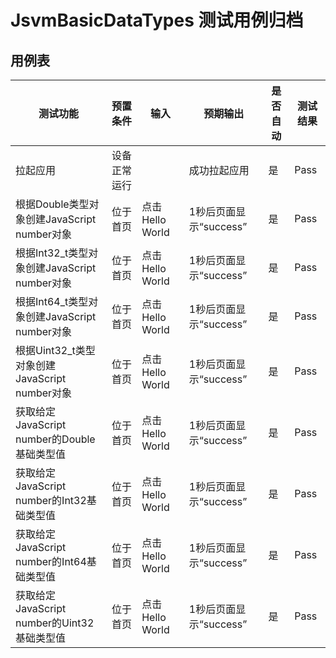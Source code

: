 # JsvmBasicDataTypes 测试用例归档

## 用例表

| 测试功能                                      | 预置条件     | 输入            | 预期输出               | 是否自动 | 测试结果 |
| --------------------------------------------- | ------------ | --------------- | ---------------------- | -------- | -------- |
| 拉起应用                                      | 设备正常运行 |                 | 成功拉起应用           | 是       | Pass     |
| 根据Double类型对象创建JavaScript number对象   | 位于首页     | 点击Hello World | 1秒后页面显示“success” | 是       | Pass     |
| 根据Int32_t类型对象创建JavaScript number对象  | 位于首页     | 点击Hello World | 1秒后页面显示“success” | 是       | Pass     |
| 根据Int64_t类型对象创建JavaScript number对象  | 位于首页     | 点击Hello World | 1秒后页面显示“success” | 是       | Pass     |
| 根据Uint32_t类型对象创建JavaScript number对象 | 位于首页     | 点击Hello World | 1秒后页面显示“success” | 是       | Pass     |
| 获取给定JavaScript number的Double基础类型值   | 位于首页     | 点击Hello World | 1秒后页面显示“success” | 是       | Pass     |
| 获取给定JavaScript number的Int32基础类型值    | 位于首页     | 点击Hello World | 1秒后页面显示“success” | 是       | Pass     |
| 获取给定JavaScript number的Int64基础类型值    | 位于首页     | 点击Hello World | 1秒后页面显示“success” | 是       | Pass     |
| 获取给定JavaScript number的Uint32基础类型值   | 位于首页     | 点击Hello World | 1秒后页面显示“success” | 是       | Pass     |
